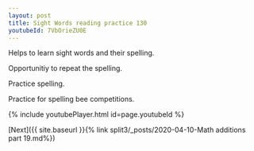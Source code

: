 ```yaml
---
layout: post
title: Sight Words reading practice 130
youtubeId: 7VbOrieZU0E
---
```

 
 
Helps to learn sight words and their spelling.

Opportunitiy to repeat the spelling. 

Practice spelling. 
 
Practice for spelling bee competitions. 
 
{% include youtubePlayer.html id=page.youtubeId %}
 
 

[Next]({{ site.baseurl }}{% link  split3/_posts/2020-04-10-Math additions part 19.md%})
 
